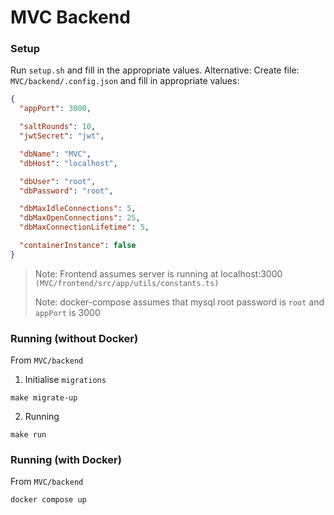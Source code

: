 # MVC Backend

### Setup

Run `setup.sh` and fill in the appropriate values.
Alternative: Create file: `MVC/backend/.config.json` and fill in appropriate values:

```json
{
  "appPort": 3000,

  "saltRounds": 10,
  "jwtSecret": "jwt",

  "dbName": "MVC",
  "dbHost": "localhost",

  "dbUser": "root",
  "dbPassword": "root",

  "dbMaxIdleConnections": 5,
  "dbMaxOpenConnections": 25,
  "dbMaxConnectionLifetime": 5,

  "containerInstance": false
}
```

> Note: Frontend assumes server is running at localhost:3000 `(MVC/frontend/src/app/utils/constants.ts)`
> 
> Note: docker-compose assumes that mysql root password is `root` and `appPort` is 3000


### Running (without Docker)

From `MVC/backend`

1. Initialise `migrations`
```shell
make migrate-up
```

2. Running 
```shell
make run
```

### Running (with Docker)

From `MVC/backend`

```shell
docker compose up
```
